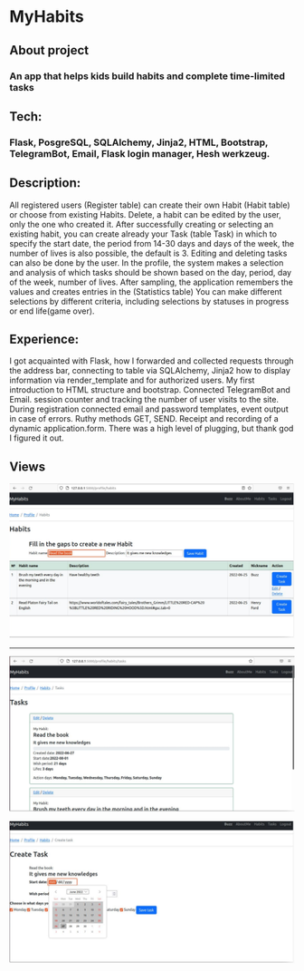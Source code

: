 # **MyHabits**

## **About project**

### **An app that helps kids build habits and complete time-limited tasks**

## **Tech:** 
### Flask, PosgreSQL, SQLAlchemy, Jinja2, HTML, Bootstrap, TelegramBot, Email, Flask login manager, Hesh werkzeug.

## **Description**:
All registered users (Register table) can create their own
Habit (Habit table) or choose from existing Habits. Delete,
a habit can be edited by the user, only the one who created it.
After successfully creating or selecting an existing habit, you can create already your Task (table Task) in which to specify the start date, the period from 14-30 days and days of the week, the number of lives is also possible, the default is 3.
Editing and deleting tasks can also be done by the user.
In the profile, the system makes a selection and analysis of which tasks should be shown based on the day, period, day of the week, number of lives. After sampling, the application remembers the values ​​and creates entries in the (Statistics table)
You can make different selections by different criteria, including selections by statuses in progress or end life(game over).

## **Experience:**
I got acquainted with Flask, how I forwarded and collected requests through the address bar,
connecting to table via SQLAlchemy, Jinja2 how to display information via
render_template and for authorized users. My first introduction to HTML
structure and bootstrap. Connected TelegramBot and Email. session counter and
tracking the number of user visits to the site. During registration
connected email and password templates, event output in case of errors. Ruthy methods
GET, SEND. Receipt and recording of a dynamic application.form. There was a high level of plugging,
but thank god I figured it out.

## **Views**

![Habits](/media/habits.png)
***
![Profile](/media/profile.png)

![Task](/media/create_%20task.png)